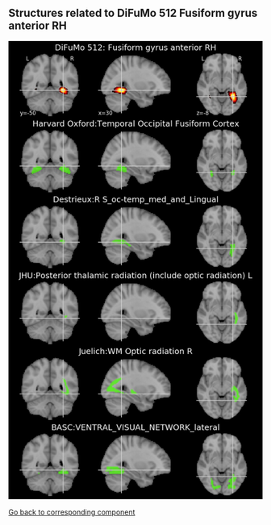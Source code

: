 


## Structures related to DiFuMo 512 Fusiform gyrus anterior RH

![180](180.jpg "Structures related to DiFuMo 512 Fusiform gyrus anterior RH")

[Go back to corresponding component](https://parietal-inria.github.io/DiFuMo/512/html/180.html)